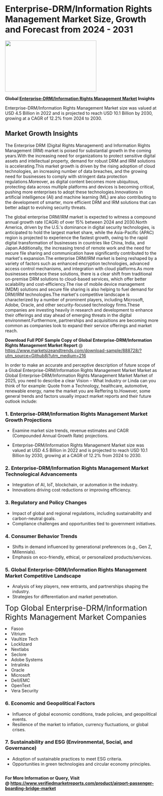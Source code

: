 <H1>Enterprise-DRM/Information Rights Management Market Size, Growth and Forecast from 2024 - 2031</H1><img class="aligncenter size-medium wp-image-584254" src="https://thirdeyenews.in/wp-content/uploads/2024/09/Global-Market-Research-300x168.jpeg" alt="" width="300" height="168" /><p><strong>Global&nbsp;<a href="https://www.marketsizeandtrends.com/download-sample/888728/?utm_source=Github8j?utm_medium=216">Enterprise-DRM/Information Rights Management Market</a> Insights</strong></p><p>Enterprise-DRM/Information Rights Management Market size was valued at USD 4.5 Billion in 2022 and is projected to reach USD 10.1 Billion by 2030, growing at a CAGR of 12.2% from 2024 to 2030.</p><p><h2>Market Growth Insights</h2> <p>The Enterprise DRM (Digital Rights Management) and Information Rights Management (IRM) market is poised for substantial growth in the coming years.With the increasing need for organizations to protect sensitive digital assets and intellectual property, demand for robust DRM and IRM solutions is accelerating.This market growth is driven by the rising adoption of cloud technologies, an increasing number of data breaches, and the growing need for businesses to comply with stringent data protection regulations.Moreover, as digital content becomes more ubiquitous, protecting data across multiple platforms and devices is becoming critical, pushing more enterprises to adopt these technologies.Innovations in artificial intelligence (AI) and machine learning (ML) are also contributing to the development of smarter, more efficient DRM and IRM solutions that can better adapt to evolving security threats.</p> <p>The global enterprise DRM/IRM market is expected to witness a compound annual growth rate (CAGR) of over 15% between 2024 and 2030.North America, driven by the U.S.'s dominance in digital security technologies, is anticipated to hold the largest market share, while the Asia-Pacific (APAC) region is projected to experience the fastest growth, owing to the rapid digital transformation of businesses in countries like China, India, and Japan.Additionally, the increasing trend of remote work and the need for secure file sharing and communication have significantly contributed to the market's expansion.The enterprise DRM/IRM market is being reshaped by a variety of factors such as enhanced encryption technologies, advanced access control mechanisms, and integration with cloud platforms.As more businesses embrace these solutions, there is a clear shift from traditional on-premise DRM solutions to cloud-based services, which offer better scalability and cost-efficiency.The rise of mobile device management (MDM) solutions and secure file sharing is also helping to fuel demand for DRM/IRM technologies.The market's competitive landscape is characterized by a number of prominent players, including Microsoft, Adobe, Oracle, and other security-focused technology firms.These companies are investing heavily in research and development to enhance their offerings and stay ahead of emerging threats in the digital environment.Furthermore, partnerships and acquisitions are becoming more common as companies look to expand their service offerings and market reach.</p> <p><span class=""><strong>Download Full PDF Sample Copy of Global Enterprise-DRM/Information Rights Management Market Report</strong> @ <a href="https://www.marketsizeandtrends.com/download-sample/888728/?utm_source=Github8j?utm_medium=216" target="_blank">https://www.marketsizeandtrends.com/download-sample/888728/?utm_source=Github8j?utm_medium=216</a></span></p><p>In order to make an accurate and perceptive description of future scope of a Global&nbsp;Enterprise-DRM/Information Rights Management Market Market as Global&nbsp;Enterprise-DRM/Information Rights Management Market Market of 2025, you need to describe a clear Vision &ndash; What Industry or Linda can you think of for example: Quote from a Technology, healthcare, automotive, renewable energy, name the market you are Reffering to.However, some general trends and factors usually impact market reports and their future outlook include:</p><h3>1.&nbsp;<strong>Enterprise-DRM/Information Rights Management Market Growth Projections</strong></h3><ul><li>Examine market size trends, revenue estimates and CAGR (Compounded Annual Growth Rate) projections.</li><li><p>Enterprise-DRM/Information Rights Management Market size was valued at USD 4.5 Billion in 2022 and is projected to reach USD 10.1 Billion by 2030, growing at a CAGR of 12.2% from 2024 to 2030.</p></li></ul><h3>2.&nbsp;<strong>Enterprise-DRM/Information Rights Management Market Technological Advancements</strong></h3><ul><li>Integration of AI, IoT, blockchain, or automation in the industry.</li><li>Innovations driving cost reductions or improving efficiency.</li></ul><h3>3.&nbsp;<strong>Regulatory and Policy Changes</strong></h3><ul><li>Impact of global and regional regulations, including sustainability and carbon-neutral goals.</li><li>Compliance challenges and opportunities tied to government initiatives.</li></ul><h3>4.&nbsp;<strong>Consumer Behavior Trends</strong></h3><ul><li>Shifts in demand influenced by generational preferences (e.g., Gen Z, Millennials).</li><li>Emphasis on eco-friendly, ethical, or personalized products/services.</li></ul><h3>5.&nbsp;<strong>Global Enterprise-DRM/Information Rights Management Market Competitive Landscape</strong></h3><ul><li>Analysis of key players, new entrants, and partnerships shaping the industry.</li><li>Strategies for differentiation and market penetration.</li></ul><p data-pm-slice="1 1 []"><span style="color: inherit; font-family: inherit; font-size: 25px;">Top Global Enterprise-DRM/Information Rights Management Market Companies</span></p><div class="" data-test-id=""><p><li>Fasoo</li><li> Vitrium</li><li> Vaultize Tech</li><li> Locklizard</li><li> Nextlabs</li><li> Seclore</li><li> Adobe Systems</li><li> Intralinks</li><li> Oracle</li><li> Microsoft</li><li> Dell/EMC</li><li> OpenText</li><li> Vera Security</li></p></div><h3>6.&nbsp;<strong>Economic and Geopolitical Factors</strong></h3><ul><li>Influence of global economic conditions, trade policies, and geopolitical events.</li><li>Resilience of the market to inflation, currency fluctuations, or global crises.</li></ul><h3>7.&nbsp;<strong>Sustainability and ESG (Environmental, Social, and Governance)</strong></h3><ul><li>Adoption of sustainable practices to meet ESG criteria.</li><li>Opportunities in green technologies and circular economy principles.</li></ul><h2><strong style="font-size: 14px;">For More Information or Query, Visit @&nbsp;</strong><a style="background-color: #ffffff; font-size: 14px;" href="https://www.marketsizeandtrends.com/report/enterprise-drm-information-rights-management-market-/" target="_blank">https://www.verifiedmarketreports.com/product/airport-passenger-boarding-bridge-market</a></h2>